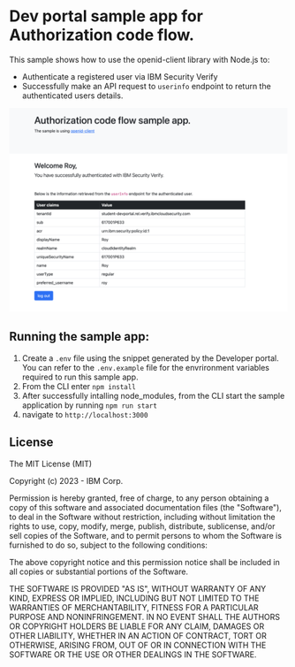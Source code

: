 # Dev portal sample app for Authorization code flow.

This sample shows how to use the openid-client library with Node.js to:
- Authenticate a registered user via IBM Security Verify
- Successfully make an API request to `userinfo` endpoint to return the authenticated users details.

![screenshot](screenshot.png)

## Running the sample app:

1. Create a `.env` file using the snippet generated by the Developer portal. You can refer to the `.env.example` file for the envrironment variables required to run this sample app.
3. From the CLI enter `npm install`
4. After successfully intalling node_modules, from the CLI start the sample application by running `npm run start`
5. navigate to `http://localhost:3000`

## License

The MIT License (MIT)

Copyright (c) 2023 - IBM Corp.

Permission is hereby granted, free of charge, to any person obtaining a copy of this software and associated documentation files (the "Software"), to deal in the Software without restriction, including without limitation the rights to use, copy, modify, merge, publish, distribute, sublicense, and/or sell copies of the Software, and to permit persons to whom the Software is furnished to do so, subject to the following conditions:

The above copyright notice and this permission notice shall be included in all copies or substantial portions of the Software.

THE SOFTWARE IS PROVIDED "AS IS", WITHOUT WARRANTY OF ANY KIND, EXPRESS OR IMPLIED, INCLUDING BUT NOT LIMITED TO THE WARRANTIES OF MERCHANTABILITY, FITNESS FOR A PARTICULAR PURPOSE AND NONINFRINGEMENT. IN NO EVENT SHALL THE AUTHORS OR COPYRIGHT HOLDERS BE LIABLE FOR ANY CLAIM, DAMAGES OR OTHER LIABILITY, WHETHER IN AN ACTION OF CONTRACT, TORT OR OTHERWISE, ARISING FROM, OUT OF OR IN CONNECTION WITH THE SOFTWARE OR THE USE OR OTHER DEALINGS IN THE SOFTWARE.
